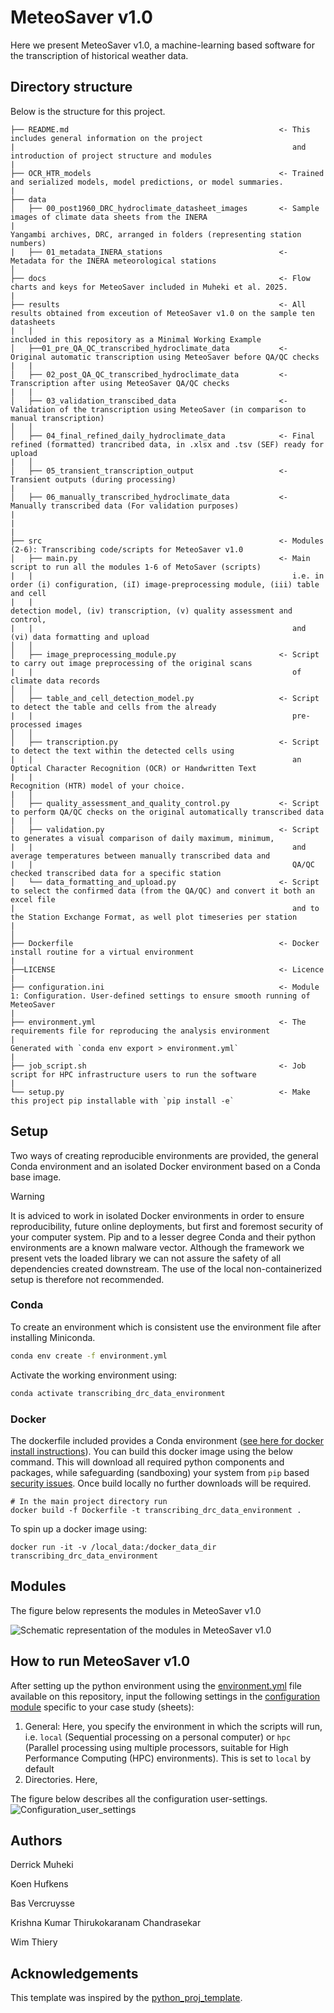 # MeteoSaver v1.0

Here we present MeteoSaver v1.0, a machine-learning based software for the transcription of historical weather data.

## Directory structure

Below is the structure for this project.

```
├── README.md                                               <- This includes general information on the project
|                                                              and introduction of project structure and modules
|
├── OCR_HTR_models                                          <- Trained and serialized models, model predictions, or model summaries.
|                                                         
├── data
│   ├── 00_post1960_DRC_hydroclimate_datasheet_images       <- Sample images of climate data sheets from the INERA
|                                                              Yangambi archives, DRC, arranged in folders (representing station numbers)
|   ├── 01_metadata_INERA_stations                          <- Metadata for the INERA meteorological stations
│
├── docs                                                    <- Flow charts and keys for MeteoSaver included in Muheki et al. 2025.
|
├── results                                                 <- All results obtained from exceution of MeteoSaver v1.0 on the sample ten datasheets
|   |                                                          included in this repository as a Minimal Working Example                                                                                         
│   ├──01_pre_QA_QC_transcribed_hydroclimate_data           <- Original automatic transcription using MeteoSaver before QA/QC checks
|   |                                       
│   ├── 02_post_QA_QC_transcribed_hydroclimate_data         <- Transcription after using MeteoSaver QA/QC checks
|   |                                      
│   ├── 03_validation_transcibed_data                       <- Validation of the transcription using MeteoSaver (in comparison to manual transcription)
│   │
│   ├── 04_final_refined_daily_hydroclimate_data            <- Final refined (formatted) trancribed data, in .xlsx and .tsv (SEF) ready for upload
|   │
│   ├── 05_transient_transcription_output                   <- Transient outputs (during processing)
|
│   ├── 06_manually_transcribed_hydroclimate_data           <- Manually transcribed data (For validation purposes)
|
|
|                                       
├── src                                                     <- Modules (2-6): Transcribing code/scripts for MeteoSaver v1.0
│   ├── main.py                                             <- Main script to run all the modules 1-6 of MetoSaver (scripts)
|   |                                                          i.e. in order (i) configuration, (iI) image-preprocessing module, (iii) table and cell
|   |                                                          detection model, (iv) transcription, (v) quality assessment and control,
|   |                                                          and (vi) data formatting and upload
│   │
│   ├── image_preprocessing_module.py                       <- Script to carry out image preprocessing of the original scans
|   |                                                          of climate data records
│   │
│   ├── table_and_cell_detection_model.py                   <- Script to detect the table and cells from the already
|   |                                                          pre-processed images
│   │
│   ├── transcription.py                                    <- Script to detect the text within the detected cells using
|   |                                                          an Optical Character Recognition (OCR) or Handwritten Text
|   |                                                          Recognition (HTR) model of your choice.
|   │
│   ├── quality_assessment_and_quality_control.py           <- Script to perform QA/QC checks on the original automatically transcribed data
|   |                                       
│   ├── validation.py                                       <- Script to generates a visual comparison of daily maximum, minimum,
|   |                                                          and average temperatures between manually transcribed data and
|   |                                                          QA/QC checked transcribed data for a specific station
│   └── data_formatting_and_upload.py                       <- Script to select the confirmed data (from the QA/QC) and convert it both an excel file 
|                                                              and to the Station Exchange Format, as well plot timeseries per station
|   
│
├── Dockerfile                                              <- Docker install routine for a virtual environment
|
├──LICENSE                                                  <- Licence
|
├── configuration.ini                                       <- Module 1: Configuration. User-defined settings to ensure smooth running of MeteoSaver
|
├── environment.yml                                         <- The requirements file for reproducing the analysis environment
|                                                              Generated with `conda env export > environment.yml`
|
├── job_script.sh                                           <- Job script for HPC infrastructure users to run the software
|
└── setup.py                                                <- Make this project pip installable with `pip install -e` 

```

## Setup

Two ways of creating reproducible environments are provided, the general Conda environment and an isolated Docker environment based on a Conda base image.

> [!WARNING]
> It is adviced to work in isolated Docker environments in order to ensure reproducibility, future online deployments, but first and foremost security of your computer system. Pip and to a lesser degree Conda and their python environments are a known malware vector. Although the framework we present vets the loaded library we can not assure the safety of all dependencies created downstream. The use of the local non-containerized setup is therefore not recommended.

### Conda

To create an environment which is consistent use the environment file after installing Miniconda.

```bash
conda env create -f environment.yml
```

Activate the working environment using:

```bash
conda activate transcribing_drc_data_environment
```

### Docker

The dockerfile included provides a Conda environment ([see here for docker install instructions](https://docs.docker.com/engine/install/)).
You can build this docker image using the below command. This will download all required
python components and packages, while safeguarding (sandboxing) your system
from `pip` based [security issues](https://www.bleepingcomputer.com/news/security/pypi-suspends-new-user-registration-to-block-malware-campaign/). Once build locally no further downloads 
will be required.

```
# In the main project directory run
docker build -f Dockerfile -t transcribing_drc_data_environment .
```

To spin up a docker image using:

```
docker run -it -v /local_data:/docker_data_dir transcribing_drc_data_environment
```

## Modules
The figure below represents the modules in MeteoSaver v1.0

  ![Schematic representation of the modules in MeteoSaver v1.0](https://github.com/VUB-HYDR/MeteoSaver/blob/6a5238af498088d58173940e04fe8e5cf66567be/docs/Schematic%20representation%20of%20the%20modules%20in%20MeteoSaver%20v1.0.png)


## How to run MeteoSaver v1.0 
After setting up the python environment using the [environment.yml](https://github.com/VUB-HYDR/MeteoSaver/blob/b8138fa5a23f4ce40603cae8defd82d10734fdbd/environment.yml) file available on this repository, input the following settings in the [configuration module](https://github.com/VUB-HYDR/MeteoSaver/blob/b8138fa5a23f4ce40603cae8defd82d10734fdbd/configuration.ini) specific to your case study (sheets):
1. General: Here, you specify the environment in which the scripts will run, i.e. ```local``` (Sequential processing on a personal computer) or ```hpc``` (Parallel processing using multiple processors, suitable for High Performance Computing (HPC) environments). This is set to ```local``` by default
2. Directories. Here, 

The figure below describes all the configuration user-settings.
![Configuration_user_settings](https://github.com/VUB-HYDR/MeteoSaver/blob/4ddd56d52b3dda19afc6227595eba0d6ca843c30/docs/Configuration%20user%20settings.png)

## Authors
Derrick Muheki

Koen Hufkens

Bas Vercruysse

Krishna Kumar Thirukokaranam Chandrasekar

Wim Thiery


## Acknowledgements

This template was inspired by the [python_proj_template](https://github.com/pepaaran/python_proj_template).
